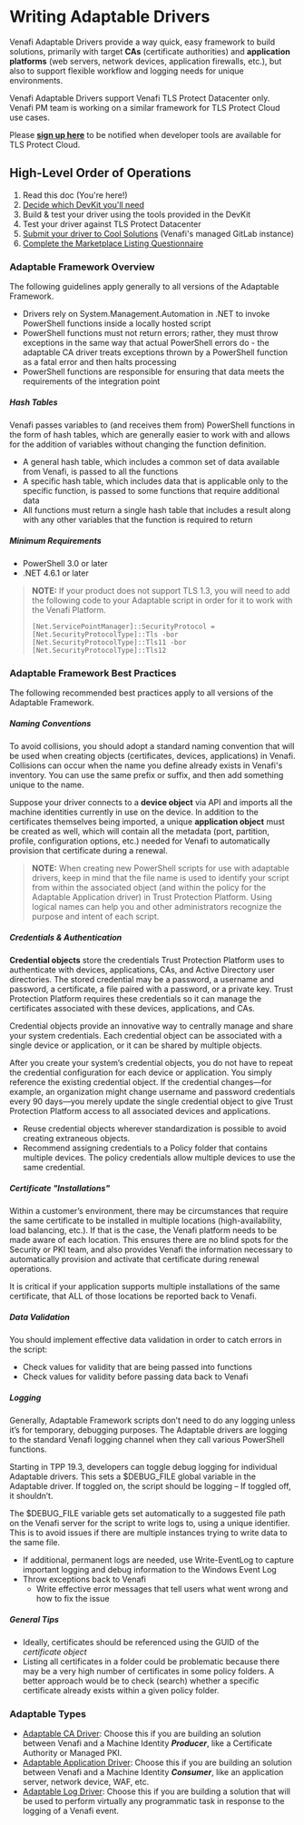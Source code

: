 # Writing Adaptable Drivers

Venafi Adaptable Drivers provide a way quick, easy framework to build solutions, primarily with target **CAs** (certificate authorities) and **application platforms** (web servers, network devices, application firewalls, etc.), but also to support flexible workflow and logging needs for unique environments.

Venafi Adaptable Drivers support Venafi TLS Protect Datacenter only. Venafi PM team is working on a similar framework for TLS Protect Cloud use cases. 

Please **[sign up here](https://venafi-connector-framework-confirm-interest.paperform.co)** to be notified when developer tools are available for TLS Protect Cloud.

## High-Level Order of Operations

1. Read this doc (You're here!)
2. [Decide which DevKit you'll need](#adaptable-types)
3. Build & test your driver using the tools provided in the DevKit
4. Test your driver against TLS Protect Datacenter
5. [Submit your driver to Cool Solutions](#cool-solutions) (Venafi's managed GitLab instance)
6. [Complete the Marketplace Listing Questionnaire](#marketplace) 


### Adaptable Framework Overview

The following guidelines apply generally to all versions of the Adaptable Framework.

- Drivers rely on System.Management.Automation in .NET to invoke PowerShell functions inside a locally hosted script
- PowerShell functions must not return errors; rather, they must throw exceptions in the same way that actual PowerShell errors do - the adaptable CA driver treats exceptions thrown by a PowerShell function as a fatal error and then halts processing
- PowerShell functions are responsible for ensuring that data meets the requirements of the integration point

##### Hash Tables

Venafi passes variables to (and receives them from) PowerShell functions in the form of hash tables, which are generally easier to work with and allows for the addition of variables without changing the function definition.

- A general hash table, which includes a common set of data available from Venafi, is passed to all the functions
- A specific hash table, which includes data that is applicable only to the specific function, is passed to some functions that require additional data
- All functions must return a single hash table that includes a result along with any other variables that the function is required to return

##### Minimum Requirements
- PowerShell 3.0 or later
- .NET 4.6.1 or later

> **NOTE:** If your product does not support TLS 1.3, you will need to add the following code to your Adaptable script in order for it to work with the Venafi Platform.
> ```
> [Net.ServicePointManager]::SecurityProtocol = [Net.SecurityProtocolType]::Tls -bor [Net.SecurityProtocolType]::Tls11 -bor [Net.SecurityProtocolType]::Tls12
> ```

### Adaptable Framework Best Practices

The following recommended best practices apply to all versions of the Adaptable Framework.

##### Naming Conventions

To avoid collisions, you should adopt a standard naming convention that will be used when creating objects (certificates, devices, applications) in Venafi. Collisions can occur when the name you define already exists in Venafi's inventory. You can use the same prefix or suffix, and then add something unique to the name.

Suppose your driver connects to a **device object** via API and imports all the machine identities currently in use on the device. In addition to the certificates themselves being imported, a unique **application object** must be created as well, which will contain all the metadata (port, partition, profile, configuration options, etc.) needed for Venafi to automatically provision that certificate during a renewal. 

> **NOTE:** When creating new PowerShell scripts for use with adaptable drivers, keep in mind that the file name is used to identify your script from within the associated object (and within the policy for the Adaptable Application driver) in Trust Protection Platform. Using logical names can help you and other administrators recognize the purpose and intent of each script.

##### Credentials & Authentication

**Credential objects** store the credentials Trust Protection Platform uses to authenticate with devices, applications, CAs, and Active Directory user directories. The stored credential may be a password, a username and password, a certificate, a file paired with a password, or a private key. Trust Protection Platform requires these credentials so it can manage the certificates associated with these devices, applications, and CAs. 

Credential objects provide an innovative way to centrally manage and share your system credentials. Each credential object can be associated with a single device or application, or it can be shared by multiple objects. 

After you create your system’s credential objects, you do not have to repeat the credential configuration for each device or application. You simply reference the existing credential object. If the credential changes—for example, an organization might change username and password credentials every 90 days—you merely update the single credential object to give Trust Protection Platform access to all associated devices and applications.

- Reuse credential objects wherever standardization is possible to avoid creating extraneous objects.
- Recommend assigning credentials to a Policy folder that contains multiple devices. The policy credentials allow multiple devices to use the same credential.

##### Certificate "Installations"

Within a customer’s environment, there may be circumstances that require the same certificate to be installed in multiple locations (high-availability, load balancing, etc.). If that is the case, the Venafi platform needs to be made aware of each location. This ensures there are no blind spots for the Security or PKI team, and also provides Venafi the information necessary to automatically provision and activate that certificate during renewal operations.

It is critical if your application supports multiple installations of the same certificate, that ALL of those locations be reported back to Venafi.

##### Data Validation

You should implement effective data validation in order to catch errors in the script:

- Check values for validity that are being passed into functions
- Check values for validity before passing data back to Venafi

##### Logging

Generally, Adaptable Framework scripts don’t need to do any logging unless it’s for temporary, debugging purposes. The Adaptable drivers are logging to the standard Venafi logging channel when they call various PowerShell functions.

Starting in TPP 19.3, developers can toggle debug logging for individual Adaptable drivers. This sets a $DEBUG_FILE global variable in the Adaptable driver. If toggled on, the script should be logging – If toggled off, it shouldn’t.

The $DEBUG_FILE variable gets set automatically to a suggested file path on the Venafi server for the script to write logs to, using a unique identifier. This is to avoid issues if there are multiple instances trying to write data to the same file.

- If additional, permanent logs are needed, use Write-EventLog to capture important logging and debug information to the Windows Event Log
- Throw exceptions back to Venafi
    - Write effective error messages that tell users what went wrong and how to fix the issue


##### General Tips

- Ideally, certificates should be referenced using the GUID of the *certificate object*
- Listing all certificates in a folder could be problematic because there may be a very high number of certificates in some policy folders. A better approach would be to check (search) whether a specific certificate already exists within a given policy folder. 

### Adaptable Types

- [Adaptable CA Driver](): Choose this if you are building an solution between Venafi and a Machine Identity ***Producer***, like a Certificate Authority or Managed PKI.
- [Adaptable Application Driver](): Choose this if you are building an solution between Venafi and a Machine Identity ***Consumer***, like an application server, network device, WAF, etc.
- [Adaptable Log Driver](): Choose this if you are building a solution that will be used to perform virtually any programmatic task in response to the logging of a Venafi event. 